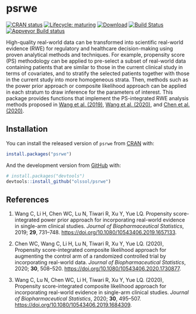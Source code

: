 # psrwe

<!-- badges: start -->

[![CRAN
status](https://www.r-pkg.org/badges/version/psrwe)](https://CRAN.R-project.org/package=psrwe)
[![Lifecycle:
maturing](https://img.shields.io/badge/lifecycle-maturing-blue.svg)](https://lifecycle.r-lib.org/articles/stages.html)
[![Download](https://cranlogs.r-pkg.org/badges/psrwe)](https://cran.r-project.org/package=psrwe)
[![Build
Status](https://gitlab.com/snoweye/psrwe/badges/ci/pipeline.svg)](https://gitlab.com/snoweye/psrwe/-/commits/ci)
[![Appveyor
Build status](https://ci.appveyor.com/api/projects/status/lnta05dn3ex9v641?svg=true)](https://ci.appveyor.com/project/snoweye/psrwe)
<!-- badges: end -->

High-quality real-world data can be transformed into scientific real-world
evidence (RWE) for regulatory and healthcare decision-making using proven
analytical methods and techniques. For example, propensity score (PS)
methodology can be applied to pre-select a subset of real-world data containing
patients that are similar to those in the current clinical study in terms of
covariates, and to stratify the selected patients together with those in the
current study into more homogeneous strata. Then, methods such as the power
prior approach or composite likelihood approach can be applied in each stratum
to draw inference for the parameters of interest. This package provides
functions that implement the PS-integrated RWE analysis methods proposed in
[Wang et al. (2019)](https://doi.org/10.1080/10543406.2019.1657133),
[Wang et al. (2020)](https://doi.org/10.1080/10543406.2019.1684309), and
[Chen et al. (2020)](https://doi.org/10.1080/10543406.2020.1730877).

## Installation

You can install the released version of `psrwe` from [CRAN](https://CRAN.R-project.org) with:

``` r
install.packages("psrwe")
```

And the development version from [GitHub](https://github.com/) with:

``` r
# install.packages("devtools")
devtools::install_github("olssol/psrwe")
```

## References

1. Wang C, Li H, Chen WC, Lu N, Tiwari R, Xu Y, Yue LQ. Propensity score-integrated power prior approach for incorporating real-world evidence in single-arm clinical studies. *Journal of Biopharmaceutical Statistics*, 2019; **29**, 731–748. https://doi.org/10.1080/10543406.2019.1657133.

2. Chen WC, Wang C, Li H, Lu N, Tiwari R, Xu Y, Yue LQ. (2020), Propensity score-integrated composite likelihood approach for augmenting the control arm of a randomized controlled trial by incorporating real-world data. *Journal of Biopharmaceutical Statistics*, 2020; **30**, 508–520. https://doi.org/10.1080/10543406.2020.1730877.

3. Wang C, Lu N, Chen WC, Li H, Tiwari R, Xu Y, Yue LQ. (2020), Propensity score-integrated composite likelihood approach for incorporating real-world evidence in single-arm clinical studies. *Journal of Biopharmaceutical Statistics*, 2020; **30**, 495–507. https://doi.org/10.1080/10543406.2019.1684309.
